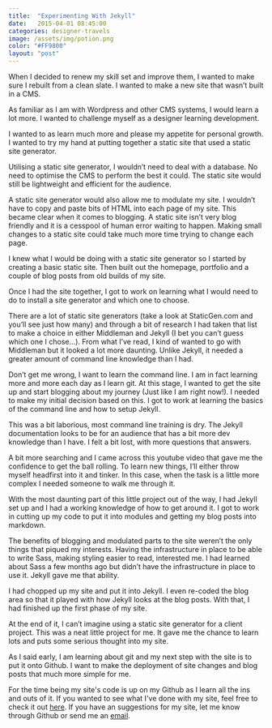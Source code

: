 ```yaml
---
title:  "Experimenting With Jekyll"
date:   2015-04-01 08:45:00
categories: designer-travels
image: /assets/img/potion.png
color: "#FF9800"
layout: "post"
---
```


When I decided to renew my skill set and improve them, I wanted to make sure I rebuilt from a clean slate. I wanted to make a new site that wasn’t built in a CMS.

As familiar as I am with Wordpress and other CMS systems, I would learn a lot more. I wanted to challenge myself as a designer learning development.

I wanted to as learn much more and please my appetite for personal growth. I wanted to try my hand at putting together a static site that used a static site generator.

Utilising a static site generator, I wouldn’t need to deal with a database. No need to optimise the CMS to perform the best it could. The static site would still be lightweight and efficient for the audience.

A static site generator would also allow me to modulate my site. I wouldn’t have to copy and paste bits of HTML into each page of my site. This became clear when it comes to blogging. A static site isn’t very blog friendly and it is a cesspool of human error waiting to happen. Making small changes to a static site could take much more time trying to change each page.

I knew what I would be doing with a static site generator so I started by creating a basic static site. Then built out the homepage, portfolio and a couple of blog posts from old builds of my site.

Once I had the site together, I got to work on learning what I would need to do to install a site generator and which one to choose.

There are a lot of static site generators (take a look at StaticGen.com and you’ll see just how many) and through a bit of research I had taken that list to make a choice in either Middleman and Jekyll (I bet you can’t guess which one I chose…). From what I’ve read, I kind of wanted to go with Middleman but it looked a lot more daunting. Unlike Jekyll, it needed a greater amount of command line knowledge than I had.

Don’t get me wrong, I want to learn the command line. I am in fact learning more and more each day as I learn git. At this stage, I wanted to get the site up and start blogging about my journey (Just like I am right now!). I needed to make my initial decision based on this. I got to work at learning the basics of the command line and how to setup Jekyll.

This was a bit laborious, most command line training is dry. The Jekyll documentation looks to be for an audience that has a bit more dev knowledge than I have. I felt a bit lost, with more questions that answers.

A bit more searching and I came across this youtube video that gave me the confidence to get the ball rolling. To learn new things, I’ll either throw myself headfirst into it and tinker. In this case, when the task is a little more complex I needed someone to walk me through it.

With the most daunting part of this little project out of the way, I had Jekyll set up and I had a working knowledge of how to get around it. I got to work in cutting up my code to put it into modules and getting my blog posts into markdown.

The benefits of blogging and modulated parts to the site weren’t the only things that piqued my interests. Having the infrastructure in place to be able to write Sass, making styling easier to read, interested me. I had learned about Sass a few months ago but didn’t have the infrastructure in place to use it. Jekyll gave me that ability.

I had chopped up my site and put it into Jekyll. I even re-coded the blog area so that it played with how Jekyll looks at the blog posts. With that, I had finished up the first phase of my site.

At the end of it, I can’t imagine using a static site generator for a client project. This was a neat little project for me. It gave me the chance to learn lots and puts some serious thought into my site.

As I said early, I am learning about git and my next step with the site is to put it onto Github. I want to make the deployment of site changes and blog posts that much more simple for me.

For the time being my site's code is up on my Github as I learn all the ins and outs of it. If you wanted to see what I've done with my site, feel free to check it out <a href="https://github.com/jtregenza/jtregenza.github.io" tagert="_blank">here</a>. If you have an suggestions for my site, let me know through Github or send me an <a href="mailto:{{site.mail}}" target="_blank">email</a>.